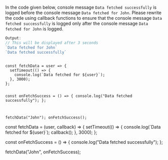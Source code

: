 In the code given below, console message `Data fetched successfully` is logged before the console message `Data fetched for John`. Please rewrite the code using callback functions to ensure that the console message `Data fetched successfully` is logged only after the console message `Data fetched for John` is logged.

```js
Output:
// This will be displayed after 3 seconds
`Data fetched for John`
`Data fetched successfully`
```

<codeblock type="exercise" language="javascript" evaluateAsync="true" timeOut="2000" testMode="fixedInput">
<code>
const fetchData = user => {
  setTimeout(() => {
    console.log(`Data fetched for ${user}`);
  }, 3000);
};

const onFetchSuccess = () => {
  console.log("Data fetched successfully");
};

fetchData("John");
onFetchSuccess();
</code>

<solution>
const fetchData = (user, callback) => {
  setTimeout(() => {
    console.log(`Data fetched for ${user}`);
    callback();
  }, 3000);
};

const onFetchSuccess = () => {
  console.log("Data fetched successfully");
};

fetchData("John", onFetchSuccess);
</solution>
</codeblock>
